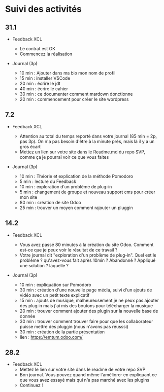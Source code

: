 # Suivi des activités

## 31.1

- Feedback XCL
    - Le contrat est OK
    - Commencez la réalisation

- Journal (3p)
    - 10 min : Ajouter dans ma bio mon nom de profil
    - 15 min : installer VSCode
    - 20 min : écrire le jdt
    - 40 min : écrire le cahier 
    - 30 min : ce documenter comment mardown donctionne
    - 20 min : commencement pour créer le site wordpress
 
## 7.2
- Feedback XCL
    - Attention au total du temps reporté dans votre journal (85 min = 2p, pas 3p). On n'a pas besoin d'être à la minute près, mais là il y a un gros écart
    - Mettez un lien sur votre site dans le Readme.md du repo SVP, comme ça je pourrai voir ce que vous faites
 
- Journal (3p)
    - 10 min : Théorie et explication de la méthode Pomodoro
    - 5 min : lecture du Feedback
    - 10 min : exploration d'un problème de plug-in 
    - 5 min : changement de groupe et nouveau support cms pour créer mon site
    - 80 min : création de site Odoo
    - 25 min : trouver un moyen comment rajouter un pluggin

## 14.2

- Feedback XCL
    - Vous avez passé 80 minutes à la création du site Odoo. Comment est-ce que je peux voir le résultat de ce travail ?
    - Votre journal dit "exploration d'un problème de plug-in". Quel est le problème ? qu'avez-vous fait après 10min ? Abandonné ? Appliqué une solution ? laquelle ?

- Journal (3p)
    - 10 min : expliquation sur Pomodoro
    - 30 min : création d'une nouvelle page média, suivi d'un ajouts de vidéo avec un petit texte explicatif
    - 15 min : ajouts de musique, malheureusement je ne peux pas ajouter des plug in mais j'ai mis des boutons pour télécharger la musique
    - 20 min : trouver comment ajouter des plugin sur la nouvelle base de donnée
    - 30 min : trouver comment trouver faire pour que les collaborateur puisse mettre des pluggin (nous n'avons pas réusssi)
    - 30 min : création de la partie présentation
    - lien : https://emtum.odoo.com/

## 28.2

- Feedback XCL
    - Mettez le lien sur votre site dans le readme de votre repo SVP
    - Bon journal. Vous pouvez quand même l'améliorer en expliquant ce que vous avez essayé mais qui n'a pas marché avec les plugins
    - Continuez !
